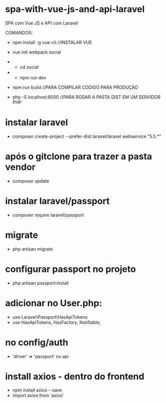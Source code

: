 # spa-with-vue-js-and-api-laravel
SPA com Vue JS e  API com Laravel

COMANDOS: 
- npm install -g vue-cli //INSTALAR VUE
- vue init webpack social
- - cd social
- - npm run dev

- npm run build //PARA COMPILAR CODIGO PARA PRODUÇÃO
- php -S localhost:8000 //PARA RODAR A PASTA DIST EM UM SERVIDOR PHP

# instalar laravel
- composer create-project --prefer-dist laravel/laravel webservice "5.5.*"

# após o gitclone para trazer a pasta vendor
- composer update

# instalar laravel/passport
- composer require laravel/passport

# migrate
- php artisan migrate

# configurar passport no projeto
- php artisan passport:install

# adicionar no User.php:
- use Laravel\Passport\HasApiTokens
- use HasApiTokens, HasFactory, Notifiable;

# no config/auth
- 'driver' => 'passport' no api

# install axios - dentro do frontend
- npm install axios --save
- import axios from 'axios' 